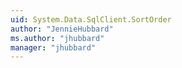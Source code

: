 ```yaml
---
uid: System.Data.SqlClient.SortOrder
author: "JennieHubbard"
ms.author: "jhubbard"
manager: "jhubbard"
---
```

